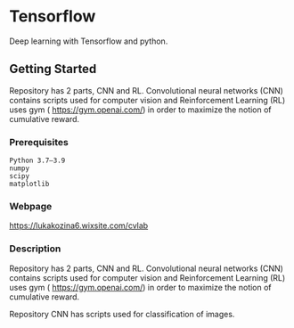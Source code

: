 # Tensorflow
Deep learning with Tensorflow and python.

## Getting Started

Repository has 2 parts, CNN and RL. Convolutional neural networks (CNN) contains scripts used for computer vision and Reinforcement Learning (RL) uses gym ( https://gym.openai.com/) in order to maximize the notion of cumulative reward.
### Prerequisites

```
Python 3.7–3.9
numpy
scipy
matplotlib
```

### Webpage

https://lukakozina6.wixsite.com/cvlab

### Description


Repository has 2 parts, CNN and RL. Convolutional neural networks (CNN) contains scripts used for computer vision and Reinforcement Learning (RL) uses gym ( https://gym.openai.com/) in order to maximize the notion of cumulative reward.

Repository CNN has scripts used for classification of images.



